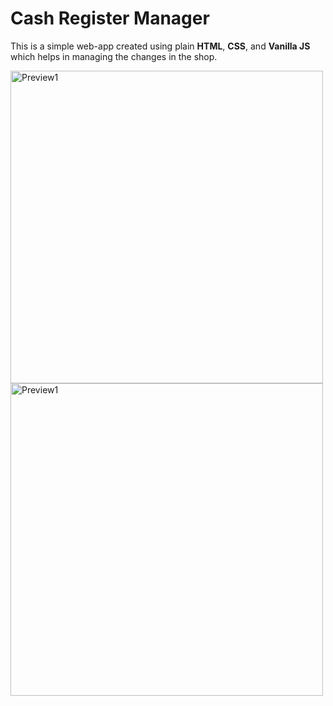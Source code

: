 # Cash Register Manager
<p>This is a simple web-app created using plain <b>HTML</b>, <b>CSS</b>, and <b>Vanilla JS</b> which helps in managing the changes in the shop.</p>

<div>
<img src = "https://user-images.githubusercontent.com/72021425/209481004-916ace77-c277-4e77-88e5-a002e21a7842.png" alt="Preview1" width="500"/>
<img src = "https://user-images.githubusercontent.com/72021425/209481165-c9a75681-5436-4f31-a78d-c96b25a9ed5c.png" alt="Preview1" width="500"/>
</div>
